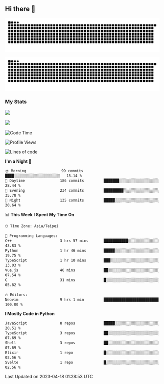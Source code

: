 ## Hi there 👋

<div align="center">

![GitHub Snake Light](https://raw.githubusercontent.com/CSY54/CSY54/snake/github-snake.svg#gh-light-mode-only)

![GitHub Snake dark](https://raw.githubusercontent.com/CSY54/CSY54/snake/github-snake-dark.svg#gh-dark-mode-only)

</div>

### My Stats

![](https://github-readme-stats.vercel.app/api?username=CSY54&theme=nord&show_icons=true)

![](https://github-readme-stats.vercel.app/api/top-langs/?username=CSY54&theme=nord&layout=compact&card_width=445)

<!--START_SECTION:waka-->
![Code Time](http://img.shields.io/badge/Code%20Time-1%2C616%20hrs%2041%20mins-blue)

![Profile Views](http://img.shields.io/badge/Profile%20Views-23-blue)

![Lines of code](https://img.shields.io/badge/From%20Hello%20World%20I%27ve%20Written-451.4%20thousand%20lines%20of%20code-blue)

**I'm a Night 🦉** 

```text
🌞 Morning                99 commits          ████░░░░░░░░░░░░░░░░░░░░░   15.14 % 
🌆 Daytime                186 commits         ███████░░░░░░░░░░░░░░░░░░   28.44 % 
🌃 Evening                234 commits         █████████░░░░░░░░░░░░░░░░   35.78 % 
🌙 Night                  135 commits         █████░░░░░░░░░░░░░░░░░░░░   20.64 % 
```


📊 **This Week I Spent My Time On** 

```text
🕑︎ Time Zone: Asia/Taipei

💬 Programming Languages: 
C++                      3 hrs 57 mins       ███████████░░░░░░░░░░░░░░   43.83 % 
Python                   1 hr 46 mins        █████░░░░░░░░░░░░░░░░░░░░   19.75 % 
TypeScript               1 hr 10 mins        ███░░░░░░░░░░░░░░░░░░░░░░   13.03 % 
Vue.js                   40 mins             ██░░░░░░░░░░░░░░░░░░░░░░░   07.54 % 
C                        31 mins             █░░░░░░░░░░░░░░░░░░░░░░░░   05.82 % 

🔥 Editors: 
Neovim                   9 hrs 1 min         █████████████████████████   100.00 % 
```

**I Mostly Code in Python** 

```text
JavaScript               8 repos             █████░░░░░░░░░░░░░░░░░░░░   20.51 % 
TypeScript               3 repos             ██░░░░░░░░░░░░░░░░░░░░░░░   07.69 % 
Shell                    3 repos             ██░░░░░░░░░░░░░░░░░░░░░░░   07.69 % 
Elixir                   1 repo              █░░░░░░░░░░░░░░░░░░░░░░░░   02.56 % 
Svelte                   1 repo              █░░░░░░░░░░░░░░░░░░░░░░░░   02.56 % 
```




 Last Updated on 2023-04-18 01:28:53 UTC
<!--END_SECTION:waka-->

<!--
**CSY54/CSY54** is a ✨ _special_ ✨ repository because its `README.md` (this file) appears on your GitHub profile.

Here are some ideas to get you started:

- 🔭 I’m currently working on ...
- 🌱 I’m currently learning ...
- 👯 I’m looking to collaborate on ...
- 🤔 I’m looking for help with ...
- 💬 Ask me about ...
- 📫 How to reach me: ...
- 😄 Pronouns: ...
- ⚡ Fun fact: ...
-->
